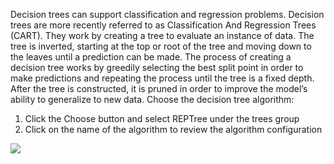 Decision trees can support classification and regression problems. Decision trees are more
recently referred to as Classification And Regression Trees (CART). They work by creating a
tree to evaluate an instance of data. The tree is inverted, starting at the top or root of the
tree and moving down to the leaves until a prediction can be made. The process of creating a
decision tree works by greedily selecting the best split point in order to make predictions and
repeating the process until the tree is a fixed depth. After the tree is constructed, it is pruned
in order to improve the model’s ability to generalize to new data. Choose the decision tree
algorithm:

1. Click the Choose button and select REPTree under the trees group
2. Click on the name of the algorithm to review the algorithm configuration

![](https://github.com/fenago/katacoda-scenarios/raw/master/machine-learning-mastery-weka/machine-learning-mastery-weka-chapter-17/steps/images/83.png)

